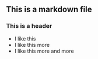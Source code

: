 ## This is a markdown file

### This is a header
* I like this
* I like this more
* I like this more and more

